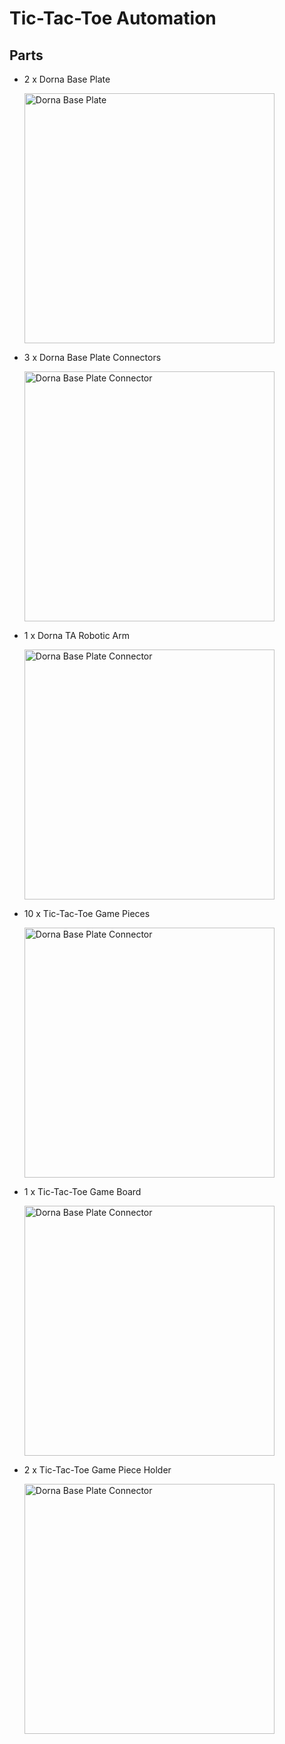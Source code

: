 # **Tic-Tac-Toe Automation**

## **Parts**
 * 2 x Dorna Base Plate
   
   <img src="https://i.imgur.com/2780E4R.jpeg" alt="Dorna Base Plate" width="400"/>
 
 * 3 x Dorna Base Plate Connectors

   <img src="https://i.imgur.com/rqbDmui.jpeg" alt="Dorna Base Plate Connector" width ="400"/>

 * 1 x Dorna TA Robotic Arm

    <img src="https://i.imgur.com/YvvzKSP.png" alt="Dorna Base Plate Connector" width ="400"/>

 * 10 x Tic-Tac-Toe Game Pieces

   <img src="https://i.imgur.com/dq7RxOk.jpeg" alt="Dorna Base Plate Connector" width ="400"/>

 * 1 x Tic-Tac-Toe Game Board

   <img src="https://i.imgur.com/lOhyIZg.jpeg" alt="Dorna Base Plate Connector" width ="400"/>
 
 * 2 x Tic-Tac-Toe Game Piece Holder
 
   <img src="https://i.imgur.com/oWKwEAH.jpeg" alt="Dorna Base Plate Connector" width ="400"/>



   
    
   
